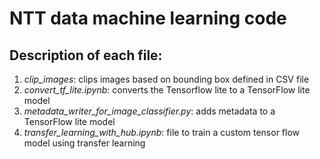 # NTT data machine learning code

## Description of each file:
1. *clip_images*: clips images based on bounding box defined in CSV file
2. *convert_tf_lite.ipynb*: converts the Tensorflow lite to a TensorFlow lite model
3. *metadata_writer_for_image_classifier.py*: adds metadata to a TensorFlow lite model
4. *transfer_learning_with_hub.ipynb*: file to train a custom tensor flow model using transfer learning

